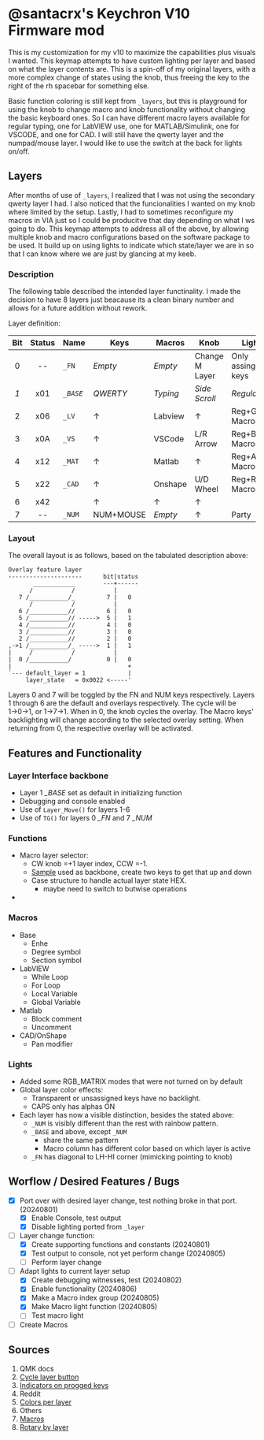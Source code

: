 # @santacrx's Keychron V10 Firmware mod
This is my customization for my v10 to maximize the capabilities plus visuals I wanted. 
This keymap attempts to have custom lighting per layer and based on what the layer contents are. 
This is a spin-off of my original layers, with a more complex change of states using the knob, thus freeing the key to the right of the rh spacebar for something else.

Basic function coloring is  still kept from `_layers`, but this is playground for using the knob to change macro and knob functionality without changing the basic keyboard ones. 
So I can have different macro layers available for regular typing, one for LabVIEW use, one for MATLAB/Simulink, one for VSCODE, and one for CAD. 
I will still have the qwerty layer and the numpad/mouse layer.
I would like to use the switch at the back for lights on/off. 

## Layers
After months of use of `_layers`, I realized that I was not using the secondary qwerty layer I had.
I also noticed that the funcionalities I wanted on my knob where limited by the setup.
Lastly, I had to sometimes reconfigure my macros in VIA just so I could be producitve that day depending on what I ws going to do. 
This keymap attempts to address all of the above, by allowing multiple knob and macro configurations based on the software package to be used.
It build up on using lights to indicate which state/layer we are in so that I can know where we are just by glancing at my keeb.


### Description
The following table described the intended layer functinality.
I made the decision to have 8 layers just beacause its a clean binary number and allows for a future addition without rework.

Layer definition:

| Bit  | Status |	Name	|	Keys	|	Macros	|	Knob	|	Lights	|
|:---:|:---:|---------|-----------|-----------|-----------|-----------|
|  0  | -- | `_FN`| _Empty_	| _Empty_	|Change M Layer|Only assinged keys|
| *1* | x01 | *`_BASE`*		| *QWERTY*		|*Typing*		|*Side Scroll*|*Regular*| 
|  2  | x06 | `_LV`	| ↑	|Labview	| ↑	|Reg+Green Macros|
|  3  | x0A | `_VS`		| ↑ 	|VSCode		|L/R Arrow	|Reg+Blue Macros|
|  4  | x12 | `_MAT`	| ↑ 	|Matlab		| ↑	|Reg+Amber Macros|
|  5  | x22 | `_CAD`		| ↑ 	|Onshape	|U/D Wheel	|Reg+Red Macros|
|  6  | x42 |			| ↑	| ↑	| ↑	|			|
|  7  | -- | `_NUM`		|NUM+MOUSE	| _Empty_	| ↑	|Party|

### Layout
The overall layout is as follows, based on the tabulated description above:

```
Overlay feature layer
---------------------      bit|status
       ____________        ---+------
      /           /           |
   7 /___________/_         7 |   0
      /           /           |    
   6 /___________//         6 |   0
   5 /___________// ----->  5 |   1
   4 /___________//         4 |   0
   3 /___________//         3 |   0
   2 /___________//         2 |   0
,->1 /___________/_ ----->  1 |   1
|     /           /           |
|  0 /___________/          0 |   0
|                                 +
`--- default_layer = 1            |
     layer_state   = 0x0022 <-----'
```

Layers 0 and 7 will be toggled by the FN and NUM keys respectively.
Layers 1 through 6 are the default and overlays respectively.
The cycle will be 1→0→1, or 1→7→1. 
When in 0, the knob cycles the overlay.
The Macro keys' backlighting will change according to the selected overlay setting.
When returning from 0, the respective overlay will be activated.

## Features and Functionality

### Layer Interface backbone
* Layer 1 *_BASE* set as default in initializing function
* Debugging and console enabled
* Use of `Layer_Move()` for layers 1-6
* Use of `TG()` for layers 0 *_FN* and 7 *_NUM*

### Functions

* Macro layer selector:
  * CW knob =+1 layer index, CCW =-1. 
  * [Sample](https://docs.qmk.fm/feature_layers#example-keycode-to-cycle-through-layers) used as backbone, create two keys to get that up and down
  * Case structure to handle actual layer state HEX.
    * maybe need to switch to butwise operations
* 

### Macros
* Base
  * Enhe
  * Degree symbol
  * Section symbol
* LabVIEW
  * While Loop
  * For Loop
  * Local Variable
  * Global Variable
* Matlab
  * Block comment
  * Uncomment
* CAD/OnShape
  * Pan modifier
  
### Lights

* Added some RGB_MATRIX modes that were not turned on by default
* Global layer color effects: 
  * Transparent or unsassigned keys have no backlight. 
  * CAPS only has alphas ON
* Each layer has now a visible distinction, besides the stated above:
  * `_NUM` is visibly different than the rest with rainbow pattern. 
  * `_BASE` and above, except `_NUM` 
    * share the same pattern
    * Macro column has different color based on which layer is active
  * `_FN` has diagonal to LH-HI corner (mimicking pointing to knob)

## Worflow / Desired Features / Bugs
- [x] Port over with desired layer change, test nothing broke in that port. (20240801)
  - [x] Enable Console, test output
  - [x] Disable lighting ported from `_layer`
- [ ] Layer change function:
  - [x] Create supporting functions and constants (20240801)
  - [x] Test output to console, not yet perform change (20240805)
  - [ ] Perform layer change
- [ ] Adapt lights to current layer setup
  - [x] Create debugging witnesses, test (20240802)
  - [x] Enable functionality (20240806)
  - [x] Make a Macro index group (20240805)
  - [x] Make Macro light function (20240805)
  - [ ] Test macro light
- [ ] Create Macros

## Sources

1. QMK docs
  1. [Cycle layer button](https://docs.qmk.fm/feature_layers#example-keycode-to-cycle-through-layers)
  2. [Indicators on progged keys](https://docs.qmk.fm/features/rgb_matrix#indicator-examples)
2. Reddit
  1. [Colors per layer](https://www.reddit.com/r/olkb/comments/e0hurb/comment/fawrcem/?utm_source=share&utm_medium=web3x&utm_name=web3xcss&utm_term=1&utm_content=share_button)
3. Others
  1. [Macros](https://getreuer.info/posts/keyboards/macros/index.html#process_record_user-in-depth)
  2. [Rotary by layer](https://pastebin.com/rDUzHM81)
